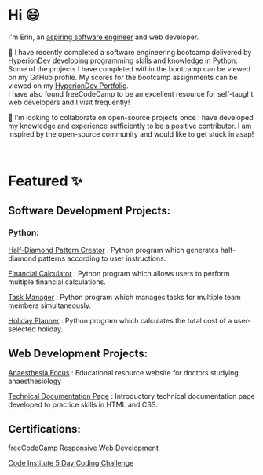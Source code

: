 <h1>Hi 😄</h1>

I'm Erin, an <a href="https://github.com/enaux">aspiring software engineer</a> and web developer.

🌱 I have recently completed a software engineering bootcamp delivered by <a href="https://www.linkedin.com/school/hyperion-development-south-africa/" target="_blank">HyperionDev</a> developing programming skills and knowledge in Python. Some of the projects I have completed within the bootcamp can be viewed on my GitHub profile. My scores for the bootcamp assignments can be viewed on my <a href="https://www.hyperiondev.com/portfolio/EN23110011761/" target="_blank">HyperionDev Portfolio</a>.   
I have also found freeCodeCamp to be an excellent resource for self-taught web developers and I visit frequently! 

💞️ I’m looking to collaborate on open-source projects once I have developed my knowledge and experience sufficiently to be a positive contributor.
I am inspired by the open-source community and would like to get stuck in asap!

<br>

<h1>Featured ✨</h1>

<h2>Software Development Projects:</h2>
<h3>Python:</h3>

<div>

  <a href="https://github.com/enaux/half-diamond-pattern-creator" target="_blank">Half-Diamond Pattern Creator</a>
  : Python program which generates half-diamond patterns according to user instructions.
  
  <a href="https://github.com/enaux/financial-calculator" target="_blank">Financial Calculator</a>
  : Python program which allows users to perform multiple financial calculations.

  <a href="https://github.com/enaux/task-manager" target="_blank">Task Manager</a>
  : Python program which manages tasks for multiple team members simultaneously.

  <a href="https://github.com/enaux/holiday-planner" target="_blank">Holiday Planner</a>
  : Python program which calculates the total cost of a user-selected holiday.
  
</div>

<h2>Web Development Projects:</h2>
<div>
  
  <a href="https://github.com/enaux/anaesthesia-focus-website" target="_blank">Anaesthesia Focus</a>
  : Educational resource website for doctors studying anaesthesiology
  
  <a href="https://github.com/enaux/technical-documentation-page-practice-project" target="_blank">Technical Documentation Page</a>
  : Introductory technical documentation page developed to practice skills in HTML and CSS.

  
</div>

<h2>Certifications:</h2>
<div>
  
  <a href="https://www.freecodecamp.org/certification/erin-naughton/responsive-web-design" target="_blank">freeCodeCamp Responsive Web Development</a>

  <a href="https://codeinstitute.net/ie/5-day-coding-challenge/" target="_blank">Code Institute 5 Day Coding Challenge</a>
  
</div>


<!--
⚡ Fun fact: ...

enaux/enaux is a ✨ special ✨ repository because its `README.md` (this file) appears on your GitHub profile.
You can click the Preview link to take a look at your changes.
--->
